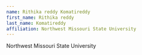 ```yaml
---
name: Rithika reddy Komatireddy
first_name: Rithika reddy
last_name: Komatireddy
affiliation: Northwest Missouri State University
---
```


Northwest Missouri State University
